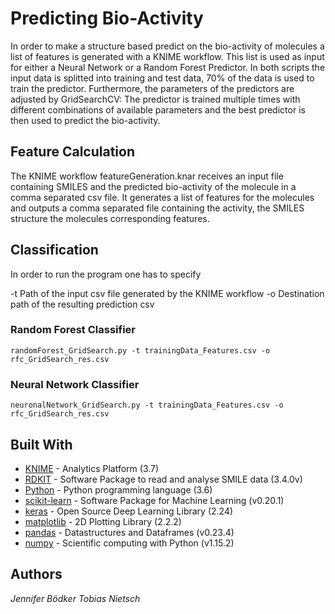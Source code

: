 # Predicting Bio-Activity

In order to make a structure based predict on the bio-activity of molecules a list of features is generated with a KNIME workflow. This list is used as input for either a Neural Network or a Random Forest Predictor. In both scripts the input data is splitted into training and test data, 70% of the data is used to train the predictor. Furthermore, the parameters of the predictors are adjusted by GridSearchCV:
The predictor is trained multiple times with different combinations of available parameters and the best predictor is then used to predict the bio-activity. 


## Feature Calculation

The KNIME workflow featureGeneration.knar receives an input file containing SMILES and the predicted bio-activity of the molecule in a comma separated csv file. It generates a list of features for the molecules and outputs a comma separated file containing the activity, the SMILES structure the molecules corresponding features. 


## Classification

In order to run the program one has to specify 

-t Path of the input csv file generated by the KNIME workflow 
-o Destination path of the resulting prediction csv


### Random Forest Classifier

```
randomForest_GridSearch.py -t trainingData_Features.csv -o rfc_GridSearch_res.csv
```

### Neural Network Classifier

```
neuronalNetwork_GridSearch.py -t trainingData_Features.csv -o rfc_GridSearch_res.csv
```

## Built With 

* [KNIME](https://www.knime.com/) - Analytics Platform (3.7)
* [RDKIT](http://rdkit.org/docs/Install.html) - Software Package to read and analyse SMILE data (3.4.0v)
* [Python](https://www.python.org/downloads/release/python-360/) - Python programming language (3.6)
* [scikit-learn](https://scikit-learn.org) - Software Package for Machine Learning (v0.20.1)
* [keras](https://keras.io/) - Open Source Deep Learning Library (2.24)
* [matplotlib](https://matplotlib.org/) - 2D Plotting Library (2.2.2)
* [pandas](https://pandas.pydata.org/) - Datastructures and Dataframes (v0.23.4)
* [numpy](http://www.numpy.org/) - Scientific computing with Python (v1.15.2)


## Authors
*Jennifer Bödker*
*Tobias Nietsch*
